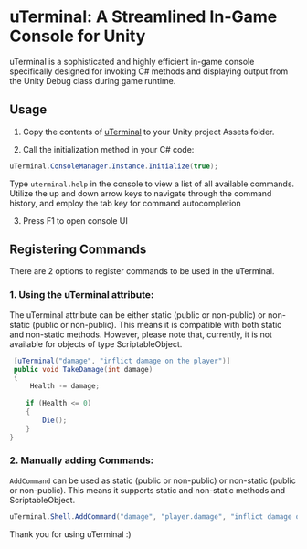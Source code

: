 # uTerminal: A Streamlined In-Game Console for Unity

uTerminal is a sophisticated and highly efficient in-game console specifically designed for invoking C# methods and displaying output from the Unity Debug class during game runtime.

## Usage

1. Copy the contents of [uTerminal](./uTerminal) to your Unity project Assets folder.

2. Call the initialization method in your C# code:
```csharp
uTerminal.ConsoleManager.Instance.Initialize(true);
```
Type `uterminal.help` in the console to view a list of all available commands. Utilize the up and down arrow keys to navigate through the command history, and employ the tab key for command autocompletion

3. Press F1 to open console UI

## Registering Commands

There are 2 options to register commands to be used in the uTerminal.

### 1. Using the uTerminal attribute:
The uTerminal attribute can be either static (public or non-public) or non-static (public or non-public). This means it is compatible with both static and non-static methods. However, please note that, currently, it is not available for objects of type ScriptableObject.

```csharp
 [uTerminal("damage", "inflict damage on the player")]
 public void TakeDamage(int damage)
 {
	 Health -= damage;
 
	if (Health <= 0)
	{
		Die();
	}
}
``` 
 
### 2. Manually adding Commands:

`AddCommand` can be used as static (public or non-public) or non-static (public or non-public). This means it supports static and non-static methods and ScriptableObject.

```csharp
uTerminal.Shell.AddCommand("damage", "player.damage", "inflict damage on the player", new Action<int>(TakeDamage));
```

Thank you for using uTerminal :)
